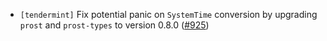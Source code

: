 * `[tendermint]` Fix potential panic on `SystemTime` conversion by upgrading `prost` and `prost-types` to version 0.8.0
  ([#925](https://github.com/informalsystems/tendermint-rs/issues/925))

